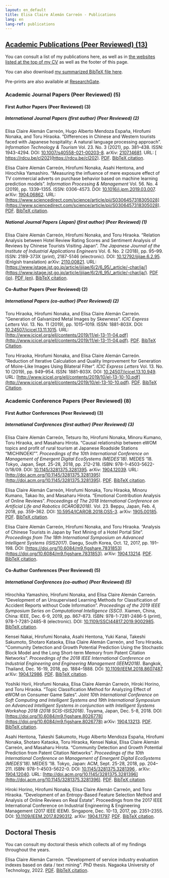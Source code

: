 ```yaml
---
layout: en_default
title: Elisa Claire Alemán Carreón - Publications
lang: en
lang-ref: publications
---
```


## [Academic Publications (Peer Reviewed) (13)](#publications)
	
You can consult a list of my publications here, as well as in [the websites listed at the top of my CV](/en/cv/#profiles) as well as the footer of this page.

You can also download [my summarized BibTeX file here](/assets/publications/BIBs/mypublications.bib).

Pre-prints are also available at [ResearchGate](https://www.researchgate.net/profile/Elisa_Aleman_Carreon).

### Academic Journal Papers (Peer Reviewed) (5)

#### First Author Papers (Peer Reviewed) (3)

##### International Journal Papers (first author) (Peer Reviewed) (2)

Elisa Claire Alemán Carreón, Hugo Alberto Mendoza España, Hirofumi Nonaka, and Toru Hiraoka. “Differences in Chinese and Western tourists faced with Japanese hospitality: A natural language processing approach”. _Information Technology & Tourism_ Vol. 23. No. 3 (2021), pp. 381–438. ISSN: 1943-4294. DOI: [10.1007/s40558-021-00203-8](https://doi.org/10.1007/s40558-021-00203-8). arXiv: [2107.14681](https://arxiv.org/abs/2107.14681). URL: [ https://rdcu.be/cl202](https://rdcu.be/cl202). [PDF](/assets/publications/PDFs/Carre-n_et_al-2021-Information_Technology_&_Tourism.pdf). [BibTeX citation](/assets/publications/BIBs/Aleman2021JITT.bib).

Elisa Claire Alemán Carreón, Hirofumi Nonaka, Asahi Hentona, and Hirochika Yamashiro. “Measuring the influence of mere exposure effect of TV commercial adverts on purchase behavior based on machine learning prediction models”. _Information Processing & Management_ Vol. 56. No. 4 (2019), pp. 1339–1355. ISSN: 0306-4573. DOI: [10.1016/j.ipm.2019.03.007](https://doi.org/10.1016/j.ipm.2019.03.007). arXiv: [1904.06862](https://arxiv.org/abs/1904.06862). URL: [https://www.sciencedirect.com/science/article/pii/S0306457318305028](https://www.sciencedirect.com/science/article/pii/S0306457318305028). [PDF](/assets/publications/PDFs/ipm-measuring_tv.pdf). [BibTeX citation](/assets/publications/BIBs/Aleman2019IPM.bib).

##### National Journal Papers (Japan) (first author) (Peer Reviewed) (1)

Elisa Claire Alemán Carreón, Hirofumi Nonaka, and Toru Hiraoka. “Relation Analysis between Hotel Review Rating Scores and Sentiment Analysis of Reviews by Chinese Tourists Visiting Japan”. _The Japanese Journal of the Institute of Industrial Applications Engineers_ Vol. 6. No. 2 (2018), pp. 95–99. ISSN: 2189-373X (print), 2187-5146 (electronic).  DOI: [10.12792/jjiiae.6.2.95](https://doi.org/10.12792/jjiiae.6.2.95). (Enlgish translation) arXiv: [2110.00821](https://arxiv.org/abs/2110.00821). URL: [https://www.jstage.jst.go.jp/article/jjiiae/6/2/6_95/_article/-char/ja/](https://www.jstage.jst.go.jp/article/jjiiae/6/2/6_95/_article/-char/ja/). [PDF (jp)](/assets/publications/PDFs/6_95.pdf). [PDF (en)](/assets/publications/PDFs/jjiiae-scores_en.pdf). [BibTeX citation](/assets/publications/BIBs/Aleman2018JJIIAE.bib).

#### Co-Author Papers (Peer Reviewed) (2)

##### International Papers (co-author) (Peer Reviewed) (2)

Toru Hiraoka, Hirofumi Nonaka, and Elisa Claire Alemán Carreón. “Generation of Galvanized Metal Images by Skewness”. _ICIC Express Letters_ Vol. 13. No. 11 (2019), pp. 1015–1019. ISSN: 1881-803X. DOI: [10.24507/icicel.13.11.1015](https://doi.org/10.24507/icicel.13.11.1015). URL: [http://www.icicel.org/ell/contents/2019/11/el-13-11-04.pdf](http://www.icicel.org/ell/contents/2019/11/el-13-11-04.pdf). [PDF](https://elisa-aleman.github.io/assets/publications/PDFs/el-13-11-04.pdf). [BibTeX Citation](https://elisa-aleman.github.io/assets/publications/BIBs/Hiraoka2019ICICEL1311.bib).

Toru Hiraoka, Hirofumi Nonaka, and Elisa Claire Alemán Carreón. “Reduction of Iterative Calculation and Quality Improvement for Generation of Moire-Like Images Using Bilateral Filter”. _ICIC Express Letters_ Vol. 13. No. 10 (2019), pp. 949–954. ISSN: 1881-803X. DOI: [10.24507/icicel.13.10.949](https://doi.org/10.24507/icicel.13.10.949). URL: [http://www.icicel.org/ell/contents/2019/10/el-13-10-10.pdf](http://www.icicel.org/ell/contents/2019/10/el-13-10-10.pdf). [PDF](https://elisa-aleman.github.io/assets/publications/PDFs/el-13-10-10.pdf). [BibTeX Citation](https://elisa-aleman.github.io/assets/publications/BIBs/Hiraoka2019ICICEL1310.bib).

### Academic Conference Papers (Peer Reviewed) (8)

#### First Author Conferences (Peer Reviewed) (3)

##### International Conferences (first author) (Peer Reviewed) (3)

Elisa Claire Alemán Carreón, Tetsuro Ito, Hirofumi Nonaka, Minoru Kumano, Toru Hiraoka, and Masaharu Hirota. “Causal relationship between eWOM topics and profit of rural tourism at Japanese Roadside Stations “MICHINOEKI””. _Proceedings of the 10th International Conference on Management of Emergent Digital EcoSystems (MEDES’18)_. MEDES ’18. Tokyo, Japan, Sept. 25-28, 2018, pp. 212–218. ISBN: 978-1-4503-5622-0/18/09. DOI: [10.1145/3281375.3281395](https://doi.org/10.1145/3281375.3281395). arXiv: [1904.12039](https://arxiv.org/abs/1904.12039). URL: [http://doi.acm.org/10.1145/3281375.3281395](http://doi.acm.org/10.1145/3281375.3281395). [PDF](/assets/publications/PDFs/29.pdf). [BibTeX citation](/assets/publications/BIBs/Aleman2018MEDES.bib).

Elisa Claire Alemán Carreón, Hirofumi Nonaka, Toru Hiraoka, Minoru Kumano, Takao Ito, and Masaharu Hirota. “Emotional Contribution Analysis of Online Reviews”. _Proceedings of The 2018 International Conference on Artificial Life and Robotics (ICAROB2018)_. Vol. 23. Beppu, Japan, Feb. 4, 2018, pp. 359–362. DOI: [10.5954/ICAROB.2018.OS5-3](https://doi.org/10.5954/ICAROB.2018.OS5-3). arXiv: [1905.00185](https://arxiv.org/abs/1905.00185). [PDF](/assets/publications/PDFs/OS5-3.pdf). [BibTeX citation](/assets/publications/BIBs/Aleman2018ICAROB.bib).

Elisa Claire Alemán Carreón, Hirofumi Nonaka, and Toru Hiraoka. “Analysis of Chinese Tourists in Japan by Text Mining of a Hotel Portal Site”. _Proceedings from The 18th International Symposium on Advanced Intelligent Systems (ISIS2017)_. Daegu, South Korea, Oct. 12, 2017, pp. 191–198. DOI: [https://doi.org/10.6084/m9.figshare.7831853](https://doi.org/10.6084/m9.figshare.7831853). arXiv: [1904.13214](https://arxiv.org/abs/1904.13214). [PDF](/assets/publications/PDFs/31ISIST2a-4_0191-0198.pdf). [BibTeX citation](/assets/publications/BIBs/Aleman2017ISIS.bib).

#### Co-Author Conferences (Peer Reviewed) (5)

##### International Conferences (co-author) (Peer Reviewed) (5)

Hirochika Yamashiro, Hirofumi Nonaka, and Elisa Claire Alemán Carreón. “Development of an Unsupervised Learning Methods for Classification of Accident Reports without Code Information”. _Proceedings of the 2019 IEEE Symposium Series on Computational Intelligence (SSCI)_. Xiamen, China, China: IEEE, Dec. 6-9, 2019, pp. 867–873. ISBN: 978-1-7281-2486-5 (print), 978-1-7281-2485-8 (electronic). DOI: [10.1109/SSCI44817.2019.9002985](https://doi.org/10.1109/SSCI44817.2019.9002985). [BibTeX citation](/assets/publications/BIBs/Yamashiro2019IEEE.bib).

Kensei Nakai, Hirofumi Nonaka, Asahi Hentona, Yuki Kanai, Takeshi Sakumoto, Shotaro Kataoka, Elisa Claire Alemán Carreón, and Toru Hiraoka. “Community Detection and Growth Potential Prediction Using the Stochastic Block Model and the Long Short-term Memory from Patent Citation Networks”. _Proceedings of the 2018 IEEE International Conference on Industrial Engineering and Engineering Management (IEEM2018)_. Bangkok, Thailand, Dec. 16-19, 2018, pp. 1884–1888. DOI: [10.1109/IEEM.2018.8607487](https://doi.org/10.1109/IEEM.2018.8607487). arXiv: [1904.12986](https://arxiv.org/abs/1904.12986). [PDF](/assets/publications/PDFs/PID5546541.pdf). [BibTeX citation](/assets/publications/BIBs/Nakai2018IEEM.bib).

Yoshiki Horii, Hirofumi Nonaka, Elisa Claire Alemán Carreón, Hiroki Horino, and Toru Hiraoka. “Topic Classification Method for Analyzing Effect of eWOM on Consumer Game Sales”. _Joint 10th International Conference on Soft Computing and Intelligent Systems and
19th International Symposium on Advanced Intelligent Systems in conjunction with Intelligent Systems Workshop 2018 (2018 SCIS-ISIS2018)_. Toyama, Japan, Dec. 5-8, 2018. DOI: [https://doi.org/10.6084/m9.figshare.8026778](https://doi.org/10.6084/m9.figshare.8026778) arXiv: [1904.13213](https://arxiv.org/abs/1904.13213). [PDF](/assets/publications/PDFs/SCIS-ISIS2018_paper_337.pdf). [BibTeX citation](/assets/publications/BIBs/Horii2018SCIS-ISIS.bib).

Asahi Hentona, Takeshi Sakumoto, Hugo Alberto Mendoza España, Hirofumi Nonaka, Shotaro Kataoka, Toru Hiraoka, Kensei Nakai, Elisa Claire Alemán Carreón, and Masaharu Hirota. “Community Detection and Growth Potential Prediction from Patent Citation Networks”. _Proceedings of the 10th International Conference on Management of Emergent Digital EcoSystems (MEDES’18)_. MEDES ’18. Tokyo, Japan: ACM, Sept. 25-28, 2018, pp. 204–211. ISBN: 978-1-4503-5622-0. DOI: [10.1145/3281375.3281396 ](https://doi.org/10.1145/3281375.3281396). arXiv: [1904.12040](https://arxiv.org/abs/1904.12040). URL: [http://doi.acm.org/10.1145/3281375.3281396](http://doi.acm.org/10.1145/3281375.3281396). [PDF](/assets/publications/PDFs/30.pdf). [BibTeX citation](/assets/publications/BIBs/Hentona2018MEDES.bib).

Hiroki Horino, Hirofumi Nonaka, Elisa Claire Alemán Carreón, and Toru Hiraoka. “Development of an Entropy-Based Feature Selection Method and Analysis of Online Reviews on Real Estate”. Proceedings from the 2017 IEEE International Conference on Industrial Engineering & Engineering Management (2017 IEEE IEEM). Singapore, Dec. 10-13, 2017, pp. 2351–2355. DOI: [10.1109/IEEM.2017.8290312](https://doi.org/10.1109/IEEM.2017.8290312). arXiv: [1904.11797](https://arxiv.org/abs/1904.11797). [PDF](/assets/publications/PDFs/476_849.pdf). [BibTeX citation](/assets/publications/BIBs/Horino2017IEEM.bib).

## Doctoral Thesis

You can consult my doctoral thesis which collects all of my findings throughout the years.

Elisa Claire Alemán Carreón. “Development of service industry evaluation indexes based on data / text mining”. PhD thesis. Nagaoka University of Technology, 2022. [PDF](/assets/publications/PDFs/nut-phd-thesis_V3.pdf). [BibTeX citation](/assets/publications/BIBs/Aleman2022NUT_phd.bib).
